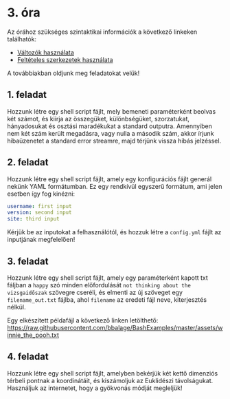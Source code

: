 # 3. óra

Az órához szükséges szintaktikai információk a következő linkeken találhatók:
- [Változók használata](https://users.iit.uni-miskolc.hu/~toth130/arch/gyak/Gyak5.pdf)
- [Feltételes szerkezetek használata](https://users.iit.uni-miskolc.hu/~toth130/arch/gyak/Gyak6.pdf)

A továbbiakban oldjunk meg feladatokat velük!

## 1. feladat
Hozzunk létre egy shell script fájlt, mely bemeneti paraméterként beolvas két számot, és kiírja
az összegüket, különbségüket,
szorzatukat, hányadosukat és osztási maradékukat a standard outputra. Amennyiben nem két szám
került megadásra, vagy nulla a második szám, akkor írjunk hibaüzenetet a standard error streamre, 
majd térjünk vissza hibás jelzéssel.

## 2. feladat
Hozzunk létre egy shell script fájlt, amely egy konfigurációs fájlt generál nekünk YAML 
formátumban. Ez egy rendkívül egyszerű formátum, ami jelen esetben így fog kinézni:

```yaml
username: first input
version: second input
site: third input
```

Kérjük be az inputokat a felhasználótól, és hozzuk létre a `config.yml` fájlt az inputjának 
megfelelően!

## 3. feladat
Hozzunk létre egy shell script fájlt, amely egy paraméterként kapott txt fáljban a `happy` szó
minden előfordulását `not thinking about the vizsgaidőszak` szövegre cseréli, és elmenti 
az új szöveget egy `filename_out.txt` fájlba, ahol `filename` az eredeti fájl neve, kiterjesztés
nélkül.

Egy elkészített példafájl a következő linken letölthető:
https://raw.githubusercontent.com/bbalage/BashExamples/master/assets/winnie_the_pooh.txt

## 4. feladat
Hozzunk létre egy shell script fájlt, amelyben bekérjük két kettő dimenziós térbeli pontnak a 
koordinátáit, és kiszámoljuk az Euklidészi távolságukat. Használjuk az internetet, hogy a 
gyökvonás módját megleljük!
